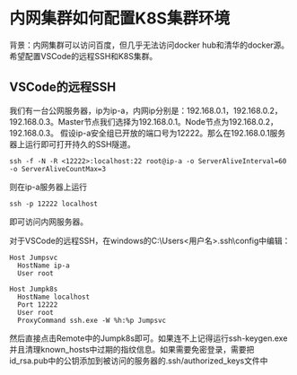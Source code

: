 # 内网集群如何配置K8S集群环境

背景：内网集群可以访问百度，但几乎无法访问docker hub和清华的docker源。希望配置VSCode的远程SSH和K8S集群。

## VSCode的远程SSH

我们有一台公网服务器，ip为ip-a，内网ip分别是：192.168.0.1，192.168.0.2，192.168.0.3。Master节点我们选择为192.168.0.1。Node节点为192.168.0.2，192.168.0.3。
假设ip-a安全组已开放的端口号为12222。那么在192.168.0.1服务器上运行即可打开持久的SSH隧道。

```
ssh -f -N -R <12222>:localhost:22 root@ip-a -o ServerAliveInterval=60 -o ServerAliveCountMax=3
```

则在ip-a服务器上运行
```
ssh -p 12222 localhost
```

即可访问内网服务器。

对于VSCode的远程SSH，在windows的C:\Users\<用户名>\.ssh\config中编辑：

```
Host Jumpsvc
  HostName ip-a
  User root

Host Jumpk8s
  HostName localhost
  Port 12222
  User root
  ProxyCommand ssh.exe -W %h:%p Jumpsvc
```

然后直接点击Remote中的Jumpk8s即可。如果连不上记得运行ssh-keygen.exe并且清理known_hosts中过期的指纹信息。如果需要免密登录，需要把id_rsa.pub中的公钥添加到被访问的服务器的.ssh/authorized_keys文件中
